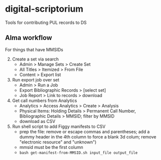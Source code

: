 # digital-scriptorium
Tools for contributing PUL records to DS

## Alma workflow
For things that have MMSIDs

2. Create a set via search
   - Admin > Manage Sets > Create Set
   - All Titles > Itemized > From File
   - Content > Export list
3. Run export job over set
   - Admin > Run a Job
   - Export Bibliographic Records > [select set]
   - Job Report > Link to records > download
4. Get call numbers from Analytics
   - Analytics > Access Analytics > Create > Analysis
   - Physical Items: Holding Details > Permanent Call Number, Bibliographic Details > MMSID; filter by MMSID
   - download as CSV
5. Run shell script to add Figgy manifests to CSV
   - prep the file: remove or escape commas and parentheses; add a dummy header in the 4th column to force a blank 3d colum; remove "electronic resource" and "unknown")
   - mmsid must be the first column
   - `bash get-manifest-from-MMSID.sh input_file output_file`
